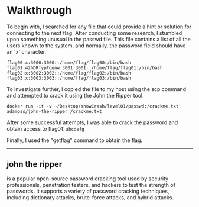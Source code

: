 # Walkthrough

To begin with, I searched for any file that could provide a hint or solution for connecting to the next flag. After conducting some research, I stumbled upon something unusual in the passwd file. This file contains a list of all the users known to the system, and normally, the password field should have an 'x' character.

```
flag00:x:3000:3000::/home/flag/flag00:/bin/bash
flag01:42hDRfypTqqnw:3001:3001::/home/flag/flag01:/bin/bash
flag02:x:3002:3002::/home/flag/flag02:/bin/bash
flag03:x:3003:3003::/home/flag/flag03:/bin/bash
```

 To investigate further, I copied the file to my host using the scp command and attempted to crack it using the John the Ripper tool.
  ```
  docker run -it -v ~/Desktop/snowCrash/level01/passwd:/crackme.txt adamoss/john-the-ripper /crackme.txt
  ```
  After some successful attempts, I was able to crack the password and obtain access to flag01: `abcdefg`

Finally, I used the "getflag" command to obtain the flag.
___

## john the ripper
is a popular open-source password cracking tool used by security professionals, penetration testers, and hackers to test the strength of passwords. It supports a variety of password cracking techniques, including dictionary attacks, brute-force attacks, and hybrid attacks.
